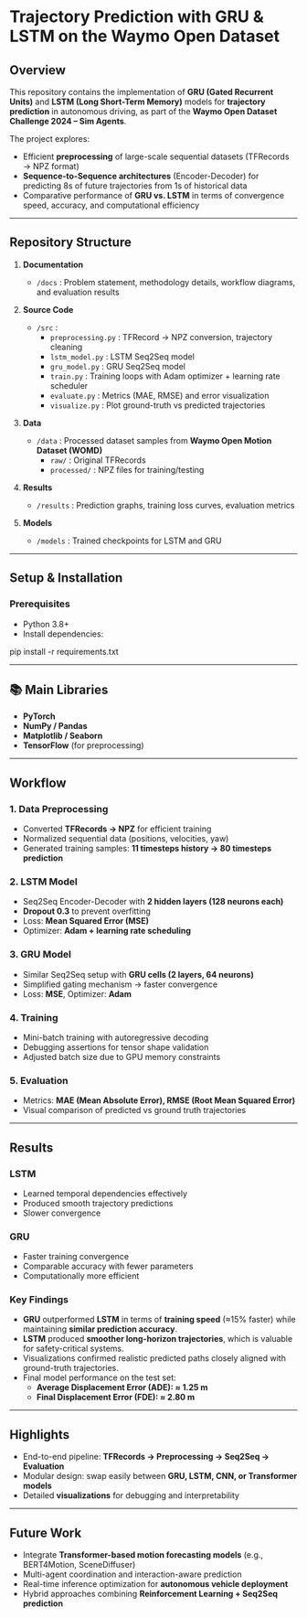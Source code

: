 # Trajectory Prediction with GRU & LSTM on the Waymo Open Dataset

## Overview
This repository contains the implementation of **GRU (Gated Recurrent Units)** and **LSTM (Long Short-Term Memory)** models for **trajectory prediction** in autonomous driving, as part of the **Waymo Open Dataset Challenge 2024 – Sim Agents**.

The project explores:
- Efficient **preprocessing** of large-scale sequential datasets (TFRecords → NPZ format)  
- **Sequence-to-Sequence architectures** (Encoder-Decoder) for predicting 8s of future trajectories from 1s of historical data  
- Comparative performance of **GRU vs. LSTM** in terms of convergence speed, accuracy, and computational efficiency  

---

## Repository Structure

1. **Documentation**
   - `/docs` : Problem statement, methodology details, workflow diagrams, and evaluation results  

2. **Source Code**
   - `/src` :
     - `preprocessing.py` : TFRecord → NPZ conversion, trajectory cleaning  
     - `lstm_model.py` : LSTM Seq2Seq model  
     - `gru_model.py` : GRU Seq2Seq model  
     - `train.py` : Training loops with Adam optimizer + learning rate scheduler  
     - `evaluate.py` : Metrics (MAE, RMSE) and error visualization  
     - `visualize.py` : Plot ground-truth vs predicted trajectories  

3. **Data**
   - `/data` : Processed dataset samples from **Waymo Open Motion Dataset (WOMD)**  
     - `raw/` : Original TFRecords  
     - `processed/` : NPZ files for training/testing  

4. **Results**
   - `/results` : Prediction graphs, training loss curves, evaluation metrics  

5. **Models**
   - `/models` : Trained checkpoints for LSTM and GRU  

---

## Setup & Installation

### Prerequisites
- Python 3.8+  
- Install dependencies:

pip install -r requirements.txt
  
---

## 📚 Main Libraries
- **PyTorch**  
- **NumPy / Pandas**  
- **Matplotlib / Seaborn**  
- **TensorFlow** (for preprocessing)  

---

##  Workflow

### 1. Data Preprocessing
- Converted **TFRecords → NPZ** for efficient training  
- Normalized sequential data (positions, velocities, yaw)  
- Generated training samples: **11 timesteps history → 80 timesteps prediction**  

### 2. LSTM Model
- Seq2Seq Encoder-Decoder with **2 hidden layers (128 neurons each)**  
- **Dropout 0.3** to prevent overfitting  
- Loss: **Mean Squared Error (MSE)**  
- Optimizer: **Adam + learning rate scheduling**  

### 3. GRU Model
- Similar Seq2Seq setup with **GRU cells (2 layers, 64 neurons)**  
- Simplified gating mechanism → faster convergence  
- Loss: **MSE**, Optimizer: **Adam**  

### 4. Training
- Mini-batch training with autoregressive decoding  
- Debugging assertions for tensor shape validation  
- Adjusted batch size due to GPU memory constraints  

### 5. Evaluation
- Metrics: **MAE (Mean Absolute Error), RMSE (Root Mean Squared Error)**  
- Visual comparison of predicted vs ground truth trajectories  

---

##  Results

### LSTM
- Learned temporal dependencies effectively  
- Produced smooth trajectory predictions  
- Slower convergence  

### GRU
- Faster training convergence  
- Comparable accuracy with fewer parameters  
- Computationally more efficient  

### Key Findings
- **GRU** outperformed **LSTM** in terms of **training speed** (≈15% faster) while maintaining **similar prediction accuracy**.  
- **LSTM** produced **smoother long-horizon trajectories**, which is valuable for safety-critical systems.  
- Visualizations confirmed realistic predicted paths closely aligned with ground-truth trajectories.  
- Final model performance on the test set:  
  - **Average Displacement Error (ADE): ≈ 1.25 m**  
  - **Final Displacement Error (FDE): ≈ 2.80 m**  


---

##  Highlights
- End-to-end pipeline: **TFRecords → Preprocessing → Seq2Seq → Evaluation**  
- Modular design: swap easily between **GRU, LSTM, CNN, or Transformer models**  
- Detailed **visualizations** for debugging and interpretability  

---

##  Future Work
- Integrate **Transformer-based motion forecasting models** (e.g., BERT4Motion, SceneDiffuser)  
- Multi-agent coordination and interaction-aware prediction  
- Real-time inference optimization for **autonomous vehicle deployment**  
- Hybrid approaches combining **Reinforcement Learning + Seq2Seq prediction**

```bash
